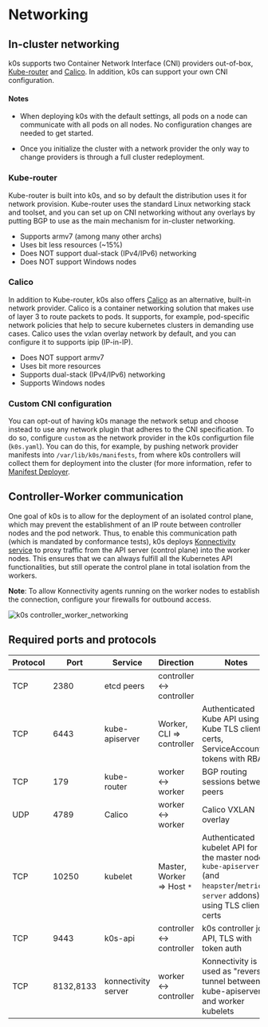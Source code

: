 # Networking

## In-cluster networking

k0s supports two Container Network Interface (CNI) providers out-of-box,
[Kube-router](https://github.com/cloudnativelabs/kube-router) and
[Calico](https://www.projectcalico.org/). In addition, k0s can
support your own CNI configuration.

#### Notes

- When deploying k0s with the default settings, all pods on a node can
communicate with all pods on all nodes. No configuration changes are needed to
get started.

- Once you initialize the cluster with a network provider the only way
to change providers is through a full cluster redeployment.

### Kube-router

Kube-router is built into k0s, and so by default the distribution uses it for
network provision. Kube-router uses the standard Linux networking stack and
toolset, and you can set up on CNI networking without any overlays by putting
BGP to use as the main mechanism for in-cluster networking.

- Supports armv7 (among many other archs)
- Uses bit less resources (~15%)
- Does NOT support dual-stack (IPv4/IPv6) networking
- Does NOT support Windows nodes

### Calico

In addition to Kube-router, k0s also offers
[Calico](https://www.projectcalico.org/) as an alternative, built-in network
provider. Calico is a container networking solution that makes use of layer 3
to route packets to pods. It supports, for example, pod-specific network
policies that help to secure kubernetes clusters in demanding use cases. Calico
uses the vxlan overlay network by default, and you can configure it to supports
ipip (IP-in-IP).

- Does NOT support armv7
- Uses bit more resources
- Supports dual-stack (IPv4/IPv6) networking
- Supports Windows nodes

### Custom CNI configuration

You can opt-out of having k0s manage the network setup and choose instead to use
any network plugin that adheres to the CNI specification. To do so, configure
`custom` as the network provider in the k0s configurtion file (`k0s.yaml`). You
can do this, for example, by pushing network provider manifests into
`/var/lib/k0s/manifests`, from where k0s controllers will collect them for
deployment into the cluster (for more information, refer to [Manifest Deployer](manifests.md).


## Controller-Worker communication

One goal of k0s is to allow for the deployment of an isolated control plane,
which may prevent the establishment of an IP route between controller
nodes and the pod network. Thus, to enable this communication path (which is
mandated by conformance tests), k0s deploys [Konnectivity
service](https://kubernetes.io/docs/tasks/extend-kubernetes/setup-konnectivity/)
to proxy traffic from the API server (control plane) into the
worker nodes.  This ensures that we can always fulfill all the Kubernetes API
functionalities, but still operate the control plane in total isolation from
the workers.

**Note**: To allow Konnectivity agents running on the worker nodes to
establish the connection, configure your firewalls for outbound access.

![k0s controller_worker_networking](img/k0s_controller_worker_networking.png)

## Required ports and protocols

| Protocol  |  Port     | Service                   | Direction                   | Notes  
|-----------|-----------|---------------------------|-----------------------------|--------
| TCP       | 2380      | etcd peers                | controller <-> controller   |   
| TCP       | 6443      | kube-apiserver            | Worker, CLI => controller   | Authenticated Kube API using Kube TLS client certs, ServiceAccount tokens with RBAC
| TCP       | 179       | kube-router               | worker <-> worker           | BGP routing sessions between peers
| UDP       | 4789      | Calico                    | worker <-> worker           | Calico VXLAN overlay 
| TCP       | 10250     | kubelet                   | Master, Worker => Host `*`  | Authenticated kubelet API for the master node `kube-apiserver` (and `heapster`/`metrics-server` addons) using TLS client certs 
| TCP       | 9443      | k0s-api                   | controller <-> controller   | k0s controller join API, TLS with token auth
| TCP       | 8132,8133 | konnectivity server       | worker <-> controller       | Konnectivity is used as "reverse" tunnel between kube-apiserver and worker kubelets


